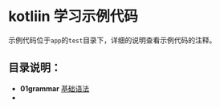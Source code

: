 # kotliin 学习示例代码

示例代码位于`app`的`test`目录下，详细的说明查看示例代码的注释。

## 目录说明：

- **01grammar** [基础语法](./app/src/test/java/com/github/raedev/kotlin/grammar)
- 

